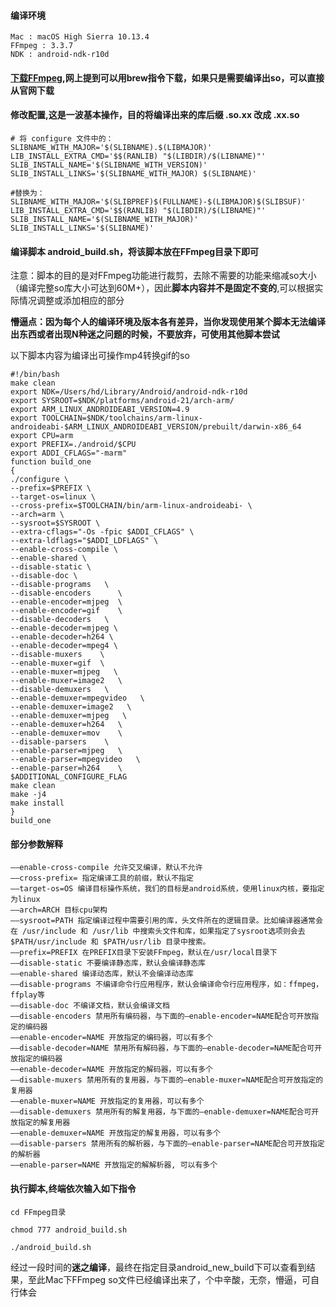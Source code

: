 #### 编译环境

```
Mac : macOS High Sierra 10.13.4
FFmpeg : 3.3.7
NDK : android-ndk-r10d
```

#### [下载FFmpeg][0],网上提到可以用brew指令下载，如果只是需要编译出so，可以直接从官网下载
[0]: https://www.ffmpeg.org/

#### 修改配置,这是一波基本操作，目的将编译出来的库后缀 .so.xx 改成 .xx.so

```
# 将 configure 文件中的：
SLIBNAME_WITH_MAJOR='$(SLIBNAME).$(LIBMAJOR)' 
LIB_INSTALL_EXTRA_CMD='$$(RANLIB) "$(LIBDIR)/$(LIBNAME)"' 
SLIB_INSTALL_NAME='$(SLIBNAME_WITH_VERSION)' 
SLIB_INSTALL_LINKS='$(SLIBNAME_WITH_MAJOR) $(SLIBNAME)'

#替换为：
SLIBNAME_WITH_MAJOR='$(SLIBPREF)$(FULLNAME)-$(LIBMAJOR)$(SLIBSUF)'
LIB_INSTALL_EXTRA_CMD='$$(RANLIB) "$(LIBDIR)/$(LIBNAME)"'
SLIB_INSTALL_NAME='$(SLIBNAME_WITH_MAJOR)'
SLIB_INSTALL_LINKS='$(SLIBNAME)'
```

#### 编译脚本 android_build.sh，将该脚本放在FFmpeg目录下即可

注意：脚本的目的是对FFmpeg功能进行裁剪，去除不需要的功能来缩减so大小（编译完整so库大小可达到60M+），因此**脚本内容并不是固定不变的**,可以根据实际情况调整或添加相应的部分

**懵逼点：因为每个人的编译环境及版本各有差异，当你发现使用某个脚本无法编译出东西或者出现N种迷之问题的时候，不要放弃，可使用其他脚本尝试**

以下脚本内容为编译出可操作mp4转换gif的so

```
#!/bin/bash
make clean
export NDK=/Users/hd/Library/Android/android-ndk-r10d
export SYSROOT=$NDK/platforms/android-21/arch-arm/
export ARM_LINUX_ANDROIDEABI_VERSION=4.9
export TOOLCHAIN=$NDK/toolchains/arm-linux-androideabi-$ARM_LINUX_ANDROIDEABI_VERSION/prebuilt/darwin-x86_64
export CPU=arm
export PREFIX=./android/$CPU
export ADDI_CFLAGS="-marm"
function build_one
{
./configure \
--prefix=$PREFIX \
--target-os=linux \
--cross-prefix=$TOOLCHAIN/bin/arm-linux-androideabi- \
--arch=arm \
--sysroot=$SYSROOT \
--extra-cflags="-Os -fpic $ADDI_CFLAGS" \
--extra-ldflags="$ADDI_LDFLAGS" \
--enable-cross-compile \
--enable-shared \
--disable-static \
--disable-doc \
--disable-programs   \
--disable-encoders      \
--enable-encoder=mjpeg  \
--enable-encoder=gif    \
--disable-decoders   \
--enable-decoder=mjpeg \
--enable-decoder=h264 \
--enable-decoder=mpeg4 \
--disable-muxers    \
--enable-muxer=gif  \
--enable-muxer=mjpeg   \
--enable-muxer=image2   \
--disable-demuxers   \
--enable-demuxer=mpegvideo   \
--enable-demuxer=image2   \
--enable-demuxer=mjpeg   \
--enable-demuxer=h264   \
--enable-demuxer=mov    \
--disable-parsers    \
--enable-parser=mjpeg   \
--enable-parser=mpegvideo   \
--enable-parser=h264    \
$ADDITIONAL_CONFIGURE_FLAG
make clean
make -j4
make install
}
build_one
```

#### 部分参数解释

```
––enable-cross-compile 允许交叉编译，默认不允许
––cross-prefix= 指定编译工具的前缀，默认不指定
––target-os=OS 编译目标操作系统，我们的目标是android系统，使用linux内核，要指定为linux
––arch=ARCH 目标cpu架构
––sysroot=PATH 指定编译过程中需要引用的库，头文件所在的逻辑目录。比如编译器通常会在 /usr/include 和 /usr/lib 中搜索头文件和库，如果指定了sysroot选项则会去$PATH/usr/include 和 $PATH/usr/lib 目录中搜索。
––prefix=PREFIX 在PREFIX目录下安装FFmpeg，默认在/usr/local目录下
––disable-static 不要编译静态库，默认会编译静态库
––enable-shared 编译动态库，默认不会编译动态库
––disable-programs 不编译命令行应用程序，默认会编译命令行应用程序，如：ffmpeg，ffplay等
––disable-doc 不编译文档，默认会编译文档
––disable-encoders 禁用所有编码器，与下面的–enable-encoder=NAME配合可开放指定的编码器
––enable-encoder=NAME 开放指定的编码器，可以有多个
––disable-decoder=NAME 禁用所有解码器，与下面的–enable-decoder=NAME配合可开放指定的编码器
––enable-decoder=NAME 开放指定的解码器，可以有多个
––disable-muxers 禁用所有的复用器，与下面的–enable-muxer=NAME配合可开放指定的复用器
––enable-muxer=NAME 开放指定的复用器，可以有多个
––disable-demuxers 禁用所有的解复用器，与下面的–enable-demuxer=NAME配合可开放指定的解复用器
––enable-demuxer=NAME 开放指定的解复用器，可以有多个
––disable-parsers 禁用所有的解析器，与下面的–enable-parser=NAME配合可开放指定的解析器
––enable-parser=NAME 开放指定的解解析器, 可以有多个
```

#### 执行脚本,终端依次输入如下指令

```
cd FFmpeg目录

chmod 777 android_build.sh

./android_build.sh
```

经过一段时间的**迷之编译**，最终在指定目录android_new_build下可以查看到结果，至此Mac下FFmpeg so文件已经编译出来了，个中辛酸，无奈，懵逼，可自行体会
